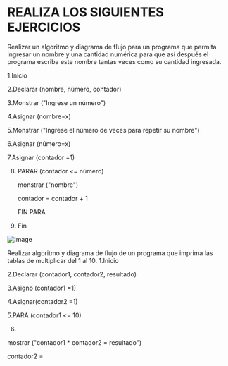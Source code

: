 # REALIZA LOS SIGUIENTES EJERCICIOS

Realizar un algoritmo y diagrama de flujo para un programa que permita ingresar un nombre y una cantidad numérica para que así después el programa escriba este nombre tantas veces como su cantidad ingresada.

1.Inicio

2.Declarar (nombre, número, contador)

3.Monstrar ("Ingrese un número")

4.Asignar (nombre=x)

5.Monstrar ("Ingrese el número de veces para repetir su nombre")

6.Asignar (número=x)

7.Asignar (contador =1)

8. PARAR (contador <= número)

   monstrar ("nombre")
   
   contador = contador + 1
   
   FIN PARA
   
9. Fin

![image](https://user-images.githubusercontent.com/101658619/159529704-6c7fbc94-195c-4d5a-9285-9cc2bb0f742e.png)


Realizar algoritmo y diagrama de flujo de un programa que imprima las tablas de multiplicar del 1 al 10.
1.Inicio

2.Declarar (contador1, contador2, resultado)

3.Asigno (contador1 =1)

4.Asignar(contador2 =1)

5.PARA (contador1 <= 10)

6.
 
  mostrar ("contador1 * contador2 = resultado")

  contador2 = 





